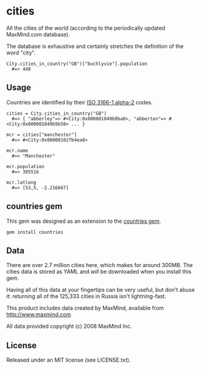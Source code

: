 # cities

All the cities of the world (according to the periodically updated MaxMind.com database).

The database is exhaustive and certainly stretches the definition of the word "city".

    City.cities_in_country("GB")["buchlyvie"].population
      #=> 448

## Usage

Countries are identified by their [ISO 3166-1 alpha-2](http://en.wikipedia.org/wiki/ISO_3166-1_alpha-2) codes.

    cities = City.cities_in_country("GB")
      #=> { "abberley"=> #<City:0x000001049b9ba0>, "abberton"=> #<City:0x000001049b9b50> ... }

    mcr = cities["manchester"]
      #=> #<City:0x00000102fb4ea8>

    mcr.name
      #=> "Manchester"

    mcr.population
      #=> 395516

    mcr.latlong
      #=> [53,5, -2.216667]

## countries gem

This gem was designed as an extension to the [countries gem](https://github.com/hexorx/countries).

    gem install countries

## Data

There are over 2.7 million cities here, which makes for around 300MB.  The cities data is stored as YAML and _will_ be downloaded when you install this gem.

Having all of this data at your fingertips can be very useful, but don't abuse it: returning all of the 125,333 cities in Russia isn't lightning-fast.

This product includes data created by MaxMind, available from http://www.maxmind.com

All data provided copyright (c) 2008 MaxMind Inc.

## License 

Released under an MIT license (see LICENSE.txt).
